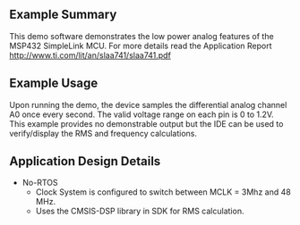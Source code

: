 ## Example Summary

This demo software demonstrates the low power analog features of the MSP432 SimpleLink MCU. For more details read the Application Report http://www.ti.com/lit/an/slaa741/slaa741.pdf

## Example Usage

Upon running the demo, the device samples the differential analog channel A0 once every second. The valid voltage range on each pin is 0 to 1.2V.  This example provides no demonstrable output but the IDE can be used to verify/display the RMS and frequency calculations.

## Application Design Details

* No-RTOS
  * Clock System is configured to switch between MCLK = 3Mhz and 48 MHz.
  * Uses the CMSIS-DSP library in SDK for RMS calculation.
